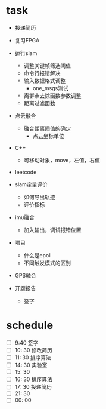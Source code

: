 # task

- 投递简历
- 复习FPGA
- 运行slam
  - 调整关键帧筛选阈值
  - 命令行报错解决
  - 输入数据格式调整
    - one_msgs测试
  - 离群点去除函数参数调整
  - 距离过滤函数
- 点云融合
  - 融合距离阈值的确定
    - 点云坐标单位
- C++
  - 可移动对象，move，左值，右值
- leetcode
- slam定量评价
  - 如何导出轨迹
  - 评价指标

- imu融合
  - 加入输出，调试报错位置
- 项目
  - 什么是epoll
  - 不同触发模式的区别
- GPS融合
- 开题报告
  - 签字

# schedule

- [ ] 9:40 签字
- [ ] 10: 30 修改简历
- [ ] 11: 30 排序算法
- [ ] 14: 30 实验室
- [ ] 15: 30 
- [ ] 16: 30 排序算法
- [ ] 17: 30 投递简历
- [ ] 21: 30
- [ ] 00: 00
